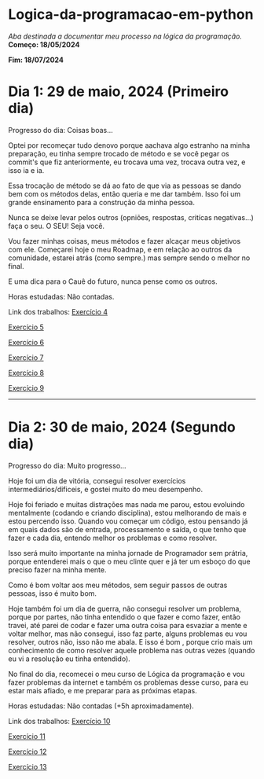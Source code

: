 # Logica-da-programacao-em-python
 *Aba destinada a documentar meu processo na lógica da programação.*
 **Começo: 18/05/2024**
 
 **Fim: 18/07/2024**

# Dia 1: 29 de maio, 2024 (Primeiro dia)

Progresso do dia: Coisas boas...

Optei por recomeçar tudo denovo porque aachava algo estranho na minha preparação, eu tinha sempre trocado de método e se você pegar os commit's que fiz anteriormente, eu trocava uma vez, trocava outra vez, e isso ia e ia.

Essa trocação de método se dá ao fato de que via as pessoas se dando bem com os métodos delas, então queria e me dar também. Isso foi um grande ensinamento para a construção da minha pessoa.

Nunca se deixe levar pelos outros (opniões, respostas, critícas negativas...) faça o seu. O SEU! Seja você.

Vou fazer minhas coisas, meus métodos e fazer alcaçar meus objetivos com ele. Começarei hoje o meu Roadmap, e em relação ao outros da comunidade, estarei atrás (como sempre.) mas sempre sendo o melhor no final.

E uma dica para o Cauê do futuro, nunca pense como os outros.

Horas estudadas: Não contadas.

Link dos trabalhos: [Exercício 4](Exercícios/exercicio4.py)

[Exercício 5](Exercícios/exercicio5.py)

[Exercício 6](Exercícios/exercicio6.py)

[Exercício 7](Exercícios/exercicio7.py)

[Exercício 8](Exercícios/exercicio8.py)

[Exercício 9](Exercícios/exercicio9.py)

***

# Dia 2: 30 de maio, 2024 (Segundo dia)

Progresso do dia: Muito progresso...

Hoje foi um dia de vitória, consegui resolver exercícios intermediários/dificeis, e gostei muito do meu desempenho.

Hoje foi feriado e muitas distrações mas nada me parou, estou evoluindo mentalmente (codando e criando disciplina), estou melhorando de mais e estou percendo isso. Quando vou começar um código, estou pensando já em quais dados são de entrada, processamento e saída, o que tenho que fazer e cada dia, entendo melhor os problemas e como resolver.

Isso será muito importante na minha jornade de Programador sem prátria, porque entenderei mais o que o meu clinte quer e já ter um esboço do que preciso fazer na minha mente.

Como é bom voltar aos meu métodos, sem seguir passos de outras pessoas, isso é muito bom.

Hoje também foi um dia de guerra, não consegui resolver um problema, porque por partes, não tinha entendido o que fazer e como fazer, então travei, até parei de codar e fazer uma outra coisa para esvaziar a mente e voltar melhor, mas não consegui, isso faz parte, alguns problemas eu vou resolver, outros não, isso não me abala. E isso é bom , porque crio mais um conhecimento de como resolver aquele problema nas outras vezes (quando eu vi a resolução eu tinha entendido).

No final do dia, recomecei o meu curso de Lógica da programação e vou fazer problemas da internet e também os problemas desse curso, para eu estar mais afiado, e me preparar para as próximas etapas.

Horas estudadas: Não contadas (+5h aproximadamente).

Link dos trabalhos: [Exercício 10](Exercícios/exercicio10.py)

[Exercício 11](Exercícios/exercicio11.py)

[Exercício 12](Exercícios/exercicio12.py)

[Exercício 13](Exercícios/exercicio13.py)

